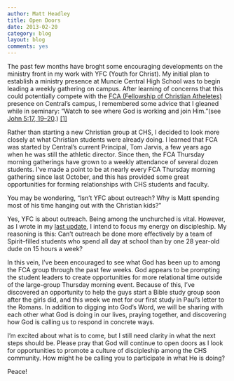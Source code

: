 ```yaml
---
author: Matt Headley
title: Open Doors
date: 2013-02-20
category: blog
layout: blog
comments: yes
---
```


The past few months have broght some encouraging developments on the
ministry front in my work with YFC (Youth for Christ). My initial plan
to establish a ministry presence at Muncie Central High School was to
begin leading a weekly gathering on campus. After learning of concerns
that this could potentially compete with the [FCA (Fellowship of
Christian Atheletes)](http://www.fca.org/) presence on Central’s campus,
I remembered some advice that I gleaned while in seminary: “Watch to see
where God is working and join Him.”(see [John 5:17,
19–20](http://www.biblegateway.com/passage/?search=John%205:17,%2019-20&version=NIV).)
[[1]](http://www.blogger.com/blogger.g?blogID=2814752285202790648#fn:1 "see footnote")

Rather than starting a new Christian group at CHS, I decided to look
more closely at what Christian students were already doing. I learned
that FCA was started by Central’s current Principal, Tom Jarvis, a few
years ago when he was still the athletic director. Since then, the FCA
Thursday morning gatherings have grown to a weekly attendance of several
dozen students. I’ve made a point to be at nearly every FCA Thursday
morning gathering since last October, and this has provided some great
opportunities for forming relationships with CHS students and faculty.

 You may be wondering, “Isn’t YFC about outreach? Why is Matt spending
most of his time hanging out with the Christian kids?”

 Yes, YFC is about outreach. Being among the unchurched is vital.
However, as I wrote in my [last
update](http://mattheadley.blogspot.com/2013/01/yfc-october-2012-newsletter.html),
I intend to focus my energy on discipleship. My reasoning is this: Can’t
outreach be done more effectively by a team of Spirit–filled students
who spend all day at school than by one 28 year-old dude on 15 hours a
week?

 In this vein, I’ve been encouraged to see what God has been up to among
the FCA group through the past few weeks. God appears to be prompting
the student leaders to create opportunities for more relational time
outside of the large-group Thursday morning event. Because of this, I’ve
discovered an opportunity to help the guys start a Bible study group
soon after the girls did, and this week we met for our first study in
Paul’s letter to the Romans. In addition to digging into God’s Word, we
will be sharing with each other what God is doing in our lives, praying
together, and discovering how God is calling us to respond in concrete
ways.
 
 I’m excited about what is to come, but I still need clarity in what the
next steps should be. Please pray that God will continue to open doors
as I look for opportunities to promote a culture of discipleship among
the CHS community. How might he be calling you to participate in what He
is doing?
 
 Peace!
